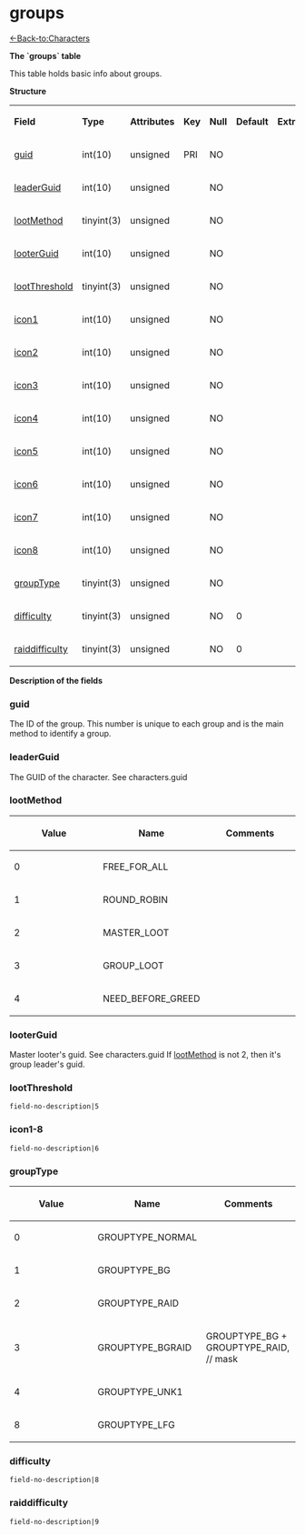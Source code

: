 # groups

[<-Back-to:Characters](database-characters.md)

**The \`groups\` table**

This table holds basic info about groups.

**Structure**

<table>
<colgroup>
<col width="12%" />
<col width="12%" />
<col width="12%" />
<col width="12%" />
<col width="12%" />
<col width="12%" />
<col width="12%" />
<col width="12%" />
</colgroup>
<tbody>
<tr class="odd">
<td><p><strong>Field</strong></p></td>
<td><p><strong>Type</strong></p></td>
<td><p><strong>Attributes</strong></p></td>
<td><p><strong>Key</strong></p></td>
<td><p><strong>Null</strong></p></td>
<td><p><strong>Default</strong></p></td>
<td><p><strong>Extra</strong></p></td>
<td><p><strong>Comment</strong></p></td>
</tr>
<tr class="even">
<td><p><a href="#groups-guid">guid</a></p></td>
<td><p>int(10)</p></td>
<td><p>unsigned</p></td>
<td><p>PRI</p></td>
<td><p>NO</p></td>
<td> </td>
<td> </td>
<td> </td>
</tr>
<tr class="odd">
<td><p><a href="#groups-leaderGuid">leaderGuid</a></p></td>
<td><p>int(10)</p></td>
<td><p>unsigned</p></td>
<td> </td>
<td><p>NO</p></td>
<td> </td>
<td><p> </p></td>
<td><p> </p></td>
</tr>
<tr class="even">
<td><p><a href="#groups-lootMethod">lootMethod</a></p></td>
<td><p>tinyint(3)</p></td>
<td><p>unsigned</p></td>
<td><p> </p></td>
<td><p>NO</p></td>
<td> </td>
<td> </td>
<td> </td>
</tr>
<tr class="odd">
<td><p><a href="#groups-looterGuid">looterGuid</a></p></td>
<td><p>int(10)</p></td>
<td><p>unsigned</p></td>
<td> </td>
<td><p>NO</p></td>
<td> </td>
<td><p> </p></td>
<td><p> </p></td>
</tr>
<tr class="even">
<td><p><a href="#groups-lootThreshold">lootThreshold</a></p></td>
<td><p>tinyint(3)</p></td>
<td><p>unsigned</p></td>
<td><p> </p></td>
<td><p>NO</p></td>
<td> </td>
<td> </td>
<td> </td>
</tr>
<tr class="odd">
<td><p><a href="#groups-icon1-8">icon1</a></p></td>
<td><p>int(10)</p></td>
<td><p>unsigned</p></td>
<td> </td>
<td><p>NO</p></td>
<td> </td>
<td><p> </p></td>
<td><p> </p></td>
</tr>
<tr class="even">
<td><p><a href="#groups-icon1-8">icon2</a></p></td>
<td><p>int(10)</p></td>
<td><p>unsigned</p></td>
<td><p> </p></td>
<td><p>NO</p></td>
<td> </td>
<td> </td>
<td> </td>
</tr>
<tr class="odd">
<td><p><a href="#groups-icon1-8">icon3</a></p></td>
<td><p>int(10)</p></td>
<td><p>unsigned</p></td>
<td> </td>
<td><p>NO</p></td>
<td> </td>
<td><p> </p></td>
<td><p> </p></td>
</tr>
<tr class="even">
<td><p><a href="#groups-icon1-8">icon4</a></p></td>
<td><p>int(10)</p></td>
<td><p>unsigned</p></td>
<td><p> </p></td>
<td><p>NO</p></td>
<td> </td>
<td> </td>
<td> </td>
</tr>
<tr class="odd">
<td><p><a href="#groups-icon1-8">icon5</a></p></td>
<td><p>int(10)</p></td>
<td><p>unsigned</p></td>
<td> </td>
<td><p>NO</p></td>
<td> </td>
<td><p> </p></td>
<td> </td>
</tr>
<tr class="even">
<td><p><a href="#groups-icon1-8">icon6</a></p></td>
<td><p>int(10)</p></td>
<td><p>unsigned</p></td>
<td><p> </p></td>
<td><p>NO</p></td>
<td> </td>
<td> </td>
<td> </td>
</tr>
<tr class="odd">
<td><p><a href="#groups-icon1-8">icon7</a></p></td>
<td><p>int(10)</p></td>
<td><p>unsigned</p></td>
<td> </td>
<td><p>NO</p></td>
<td> </td>
<td> </td>
<td> </td>
</tr>
<tr class="even">
<td><p><a href="#groups-icon1-8">icon8</a></p></td>
<td><p>int(10)</p></td>
<td><p>unsigned</p></td>
<td><p> </p></td>
<td><p>NO</p></td>
<td> </td>
<td> </td>
<td> </td>
</tr>
<tr class="odd">
<td><p><a href="#groups-groupType">groupType</a></p></td>
<td><p>tinyint(3)</p></td>
<td><p>unsigned</p></td>
<td> </td>
<td><p>NO</p></td>
<td> </td>
<td> </td>
<td> </td>
</tr>
<tr class="even">
<td><p><a href="#groups-difficulty">difficulty</a></p></td>
<td><p>tinyint(3)</p></td>
<td><p>unsigned</p></td>
<td><p> </p></td>
<td><p>NO</p></td>
<td><p>0</p></td>
<td><p> </p></td>
<td><p> </p></td>
</tr>
<tr class="odd">
<td><p><a href="#groups-raiddifficulty">raiddifficulty</a></p></td>
<td><p>tinyint(3)</p></td>
<td><p>unsigned</p></td>
<td><p> </p></td>
<td><p>NO</p></td>
<td><p>0</p></td>
<td><p> </p></td>
<td><p> </p></td>
</tr>
</tbody>
</table>

**Description of the fields**

### guid

The ID of the group. This number is unique to each group and is the main method to identify a group.

### leaderGuid

The GUID of the character. See characters.guid

### lootMethod

<table>
<colgroup>
<col width="33%" />
<col width="33%" />
<col width="33%" />
</colgroup>
<thead>
<tr class="header">
<th><p>Value</p></th>
<th><p>Name</p></th>
<th><p>Comments</p></th>
</tr>
</thead>
<tbody>
<tr class="odd">
<td><p>0</p></td>
<td><p>FREE_FOR_ALL</p></td>
<td><p> </p></td>
</tr>
<tr class="even">
<td><p>1</p></td>
<td><p>ROUND_ROBIN</p></td>
<td><p> </p></td>
</tr>
<tr class="odd">
<td><p>2</p></td>
<td><p>MASTER_LOOT</p></td>
<td><p> </p></td>
</tr>
<tr class="even">
<td><p>3</p></td>
<td><p>GROUP_LOOT</p></td>
<td><p> </p></td>
</tr>
<tr class="odd">
<td><p>4</p></td>
<td><p>NEED_BEFORE_GREED</p></td>
<td><p> </p></td>
</tr>
</tbody>
</table>

### looterGuid

Master looter's guid. See characters.guid
If [lootMethod](#groups-lootMethod) is not 2, then it's group leader's guid.

### lootThreshold

`field-no-description|5`

### icon1-8

`field-no-description|6`

### groupType

<table>
<colgroup>
<col width="33%" />
<col width="33%" />
<col width="33%" />
</colgroup>
<thead>
<tr class="header">
<th><p>Value</p></th>
<th><p>Name</p></th>
<th><p>Comments</p></th>
</tr>
</thead>
<tbody>
<tr class="odd">
<td><p>0</p></td>
<td><p>GROUPTYPE_NORMAL</p></td>
<td><p> </p></td>
</tr>
<tr class="even">
<td><p>1</p></td>
<td><p>GROUPTYPE_BG</p></td>
<td><p> </p></td>
</tr>
<tr class="odd">
<td><p>2</p></td>
<td><p>GROUPTYPE_RAID</p></td>
<td><p> </p></td>
</tr>
<tr class="even">
<td><p>3</p></td>
<td><p>GROUPTYPE_BGRAID</p></td>
<td><p>GROUPTYPE_BG + GROUPTYPE_RAID, // mask</p></td>
</tr>
<tr class="odd">
<td><p>4</p></td>
<td><p>GROUPTYPE_UNK1</p></td>
<td><p> </p></td>
</tr>
<tr class="even">
<td><p>8</p></td>
<td><p>GROUPTYPE_LFG</p></td>
<td><p> </p></td>
</tr>
</tbody>
</table>

### difficulty

`field-no-description|8`

### raiddifficulty

`field-no-description|9`
